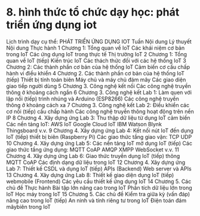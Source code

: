 # 8. hình thức tổ chức dạy học: phát triển ứng dụng iot
Lịch trình dạy cụ thể: PHÁT TRIỂN ỨNG DỤNG IOT Tuần Nội dung Lý thuyết Nội dung Thực hành 1 Chương 1: Tổng quan về IoT Các khái niệm cơ bản trong IoT Các ứng dụng IoT trong thực tế Thị trường IoT 2 Chương 1: Tổng quan về IoT (tiếp) Kiến trúc IoT Các thách thức đối với các hệ thống IoT 3 Chương 2: Các thành phần cơ bản của hệ thống IoT Cảm biến cơ cấu chấp hành vi điều khiển 4 Chương 2. Các thành phần cơ bản của hệ thống IoT (tiếp) Thiết bị tính toán biên Máy chủ và máy chủ đám mây Các giao diện giao tiếp người dùng 5 Chương 3. Công nghệ kết nối Các công nghệ truyền thông ở khoảng cách ngắn 6 Chương 3. Công nghệ kết Lab 1: Làm quen với lập nối (tiếp) trình nhúng và Arduino (ESP8266) Các công nghệ truyền thông ở khoảng cách xa 7 Chương 3. Công nghệ kết Lab 2: Điều khiển các cơ nối (tiếp) cấu chấp hành Các công nghệ truyền thông hoạt động trên nền IP 8 Chương 4. Xây dựng ứng Lab 3: Thu thập dữ liệu từ dụng IoT cảm biến Các nền tảng IoT: AWS IoT Google Cloud IoT IBM Watson Blynk Thingsboard v.v. 9 Chương 4. Xây dựng ứng Lab 4: Kết nối nút IoT đến dụng IoT (tiếp) thiết bị biên (Raspberry Pi) Các giao thức tầng giao vận: TCP UDP 10 Chương 4. Xây dựng ứng Lab 5: Các nền tảng IoT mở dụng IoT (tiếp) Các giao thức tầng ứng dụng: MQTT CoAP AMQP XMPP WebSocket v.v. 11 Chương 4. Xây dựng ứng Lab 6: Giao thức truyền dụng IoT (tiếp) thông MQTT CoAP Các định dạng dữ liệu trong IoT 12 Chương 4. Xây dựng ứng Lab 7: Thiết kế CSDL và dụng IoT (tiếp) APIs (Backend) Web server và APIs 13 Chương 4. Xây dựng ứng Lab 8: Thiết kế giao diện dụng IoT (tiếp) webmobile (Frontend) Các yêu cầu thiết kế ứng dụng IoT 14 Chương 5. Các chủ đề Thực hành Bài tập lớn nâng cao trong IoT Phân tích dữ liệu lớn trong IoT Học máy trong IoT 15 Chương 5. Các chủ đề Kiểm tra giữa kỳ (vấn đáp) nâng cao trong IoT (tiếp) An ninh và tính riêng tư trong IoT Điện toán đám mâybiên trong IoT
